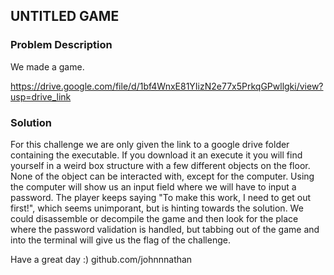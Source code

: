 ## UNTITLED GAME
### Problem Description
We made a game.

https://drive.google.com/file/d/1bf4WnxE81YIizN2e77x5PrkqGPwllgki/view?usp=drive_link

### Solution

For this challenge we are only given the link to a google drive folder containing the executable. If you download it an execute it you will find yourself in a weird box structure with a few different objects on the floor. None of the object can be interacted with, except for the computer. Using the computer will show us an input field where we will have to input a password. The player keeps saying "To make this work, I need to get out first!", which seems unimporant, but is hinting towards the solution. We could disassemble or decompile the game and then look for the place where the password validation is handled, but tabbing out of the game and into the terminal will give us the flag of the challenge.


Have a great day :)
github.com/johnnnathan
